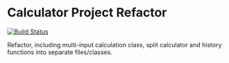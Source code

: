 # Calculator Project Refactor
[![Build Status](https://app.travis-ci.com/Laughing-Bulls/Calculator.svg?branch=refactor)](https://app.travis-ci.com/Laughing-Bulls/Calculator)

Refactor, including multi-input calculation class, split calculator and history functions into separate files/classes. 
